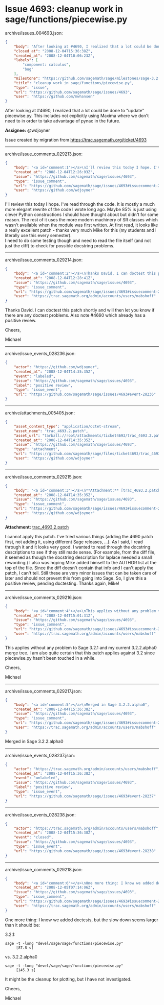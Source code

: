 # Issue 4693: cleanup work in sage/functions/piecewise.py

archive/issues_004693.json:
```json
{
    "body": "After looking at #4690, I realized that a lot could be done to \"update\" piecewise.py.  This includes not explicitly using Maxima where we don't need to in order to take advantage of pynac in the future.\n\n**Assignee:** @wdjoyner\n\nIssue created by migration from https://trac.sagemath.org/ticket/4693\n\n",
    "closed_at": "2008-12-04T15:36:38Z",
    "created_at": "2008-12-04T10:06:23Z",
    "labels": [
        "component: calculus",
        "bug"
    ],
    "milestone": "https://github.com/sagemath/sage/milestones/sage-3.2.2",
    "title": "cleanup work in sage/functions/piecewise.py",
    "type": "issue",
    "url": "https://github.com/sagemath/sage/issues/4693",
    "user": "https://github.com/mwhansen"
}
```
After looking at #4690, I realized that a lot could be done to "update" piecewise.py.  This includes not explicitly using Maxima where we don't need to in order to take advantage of pynac in the future.

**Assignee:** @wdjoyner

Issue created by migration from https://trac.sagemath.org/ticket/4693





---

archive/issue_comments_029213.json:
```json
{
    "body": "<a id='comment:1'></a>\nI'll review this today I hope. I've read through the code. It is mostly a much more elegant rewrite of the code I wrote long ago. Maybe 85% is just using clever Python constructions I should have thought about but didn't for some reason. The rest of it uses the more modern machinery of SR classes which wasn't available when the module was first written. At first read, it looks like a really excellent patch - thanks very much Mike for this (my students and I literally use this every semester).   \nI need to do some testing though and need to read the file itself (and not just the diff) to check for possible docstring problems.",
    "created_at": "2008-12-04T12:26:03Z",
    "issue": "https://github.com/sagemath/sage/issues/4693",
    "type": "issue_comment",
    "url": "https://github.com/sagemath/sage/issues/4693#issuecomment-29213",
    "user": "https://github.com/wdjoyner"
}
```

<a id='comment:1'></a>
I'll review this today I hope. I've read through the code. It is mostly a much more elegant rewrite of the code I wrote long ago. Maybe 85% is just using clever Python constructions I should have thought about but didn't for some reason. The rest of it uses the more modern machinery of SR classes which wasn't available when the module was first written. At first read, it looks like a really excellent patch - thanks very much Mike for this (my students and I literally use this every semester).   
I need to do some testing though and need to read the file itself (and not just the diff) to check for possible docstring problems.



---

archive/issue_comments_029214.json:
```json
{
    "body": "<a id='comment:2'></a>\nThanks David. I can doctest this patch shortly and will then let you know if there are any doctest problems. Also note #4690 which already has a positive review.\n\nCheers,\n\nMichael",
    "created_at": "2008-12-04T12:28:41Z",
    "issue": "https://github.com/sagemath/sage/issues/4693",
    "type": "issue_comment",
    "url": "https://github.com/sagemath/sage/issues/4693#issuecomment-29214",
    "user": "https://trac.sagemath.org/admin/accounts/users/mabshoff"
}
```

<a id='comment:2'></a>
Thanks David. I can doctest this patch shortly and will then let you know if there are any doctest problems. Also note #4690 which already has a positive review.

Cheers,

Michael



---

archive/issue_events_028236.json:
```json
{
    "actor": "https://github.com/wdjoyner",
    "created_at": "2008-12-04T14:35:35Z",
    "event": "labeled",
    "issue": "https://github.com/sagemath/sage/issues/4693",
    "label": "positive review",
    "type": "issue_event",
    "url": "https://github.com/sagemath/sage/issues/4693#event-28236"
}
```



---

archive/attachments_005405.json:
```json
{
    "asset_content_type": "application/octet-stream",
    "asset_name": "trac_4693.2.patch",
    "asset_url": "tarball://root/attachments/ticket4693/trac_4693.2.patch",
    "created_at": "2008-12-04T14:35:35Z",
    "issue": "https://github.com/sagemath/sage/issues/4693",
    "type": "attachment",
    "url": "https://github.com/sagemath/sage/files/ticket4693/trac_4693.2.patch",
    "user": "https://github.com/wdjoyner"
}
```



---

archive/issue_comments_029215.json:
```json
{
    "body": "<a id='comment:3'></a>\n**Attachment:** [trac_4693.2.patch](https://github.com/sagemath/sage/files/ticket4693/trac_4693.2.patch)\n\nI cannot apply this patch. I've tried various things (adding the 4690 patch first, not adding it, using different Sage releases, ...). As I said, I read through it and it looks very good. I wanted to read through the docstring descriptions to see if they still made sense. (For example, from the diff file, it seemed as though the docstring description for laplace needed a small rewording.) I also was hoping Mike added himself to the AUTHOR list at the top of the file. Since the diff doesn't contain that info and I can't apply the patch, I can't tell. \nStill these are very minor issues that can be taken care of later and should not prevent this from going into Sage. So, I give this a positive review, pending doctesting. Thanks again, Mike!",
    "created_at": "2008-12-04T14:35:35Z",
    "issue": "https://github.com/sagemath/sage/issues/4693",
    "type": "issue_comment",
    "url": "https://github.com/sagemath/sage/issues/4693#issuecomment-29215",
    "user": "https://github.com/wdjoyner"
}
```

<a id='comment:3'></a>
**Attachment:** [trac_4693.2.patch](https://github.com/sagemath/sage/files/ticket4693/trac_4693.2.patch)

I cannot apply this patch. I've tried various things (adding the 4690 patch first, not adding it, using different Sage releases, ...). As I said, I read through it and it looks very good. I wanted to read through the docstring descriptions to see if they still made sense. (For example, from the diff file, it seemed as though the docstring description for laplace needed a small rewording.) I also was hoping Mike added himself to the AUTHOR list at the top of the file. Since the diff doesn't contain that info and I can't apply the patch, I can't tell. 
Still these are very minor issues that can be taken care of later and should not prevent this from going into Sage. So, I give this a positive review, pending doctesting. Thanks again, Mike!



---

archive/issue_comments_029216.json:
```json
{
    "body": "<a id='comment:4'></a>\nThis applies without any problem to Sage 3.2.1 and my current 3.2.2.alpha0 merge tree. I am also quite certain that this patch applies against 3.2 since piecewise.py hasn't been touched in a while.\n\nCheers,\n\nMichael",
    "created_at": "2008-12-04T15:01:31Z",
    "issue": "https://github.com/sagemath/sage/issues/4693",
    "type": "issue_comment",
    "url": "https://github.com/sagemath/sage/issues/4693#issuecomment-29216",
    "user": "https://trac.sagemath.org/admin/accounts/users/mabshoff"
}
```

<a id='comment:4'></a>
This applies without any problem to Sage 3.2.1 and my current 3.2.2.alpha0 merge tree. I am also quite certain that this patch applies against 3.2 since piecewise.py hasn't been touched in a while.

Cheers,

Michael



---

archive/issue_comments_029217.json:
```json
{
    "body": "<a id='comment:5'></a>\nMerged in Sage 3.2.2.alpha0",
    "created_at": "2008-12-04T15:36:38Z",
    "issue": "https://github.com/sagemath/sage/issues/4693",
    "type": "issue_comment",
    "url": "https://github.com/sagemath/sage/issues/4693#issuecomment-29217",
    "user": "https://trac.sagemath.org/admin/accounts/users/mabshoff"
}
```

<a id='comment:5'></a>
Merged in Sage 3.2.2.alpha0



---

archive/issue_events_028237.json:
```json
{
    "actor": "https://trac.sagemath.org/admin/accounts/users/mabshoff",
    "created_at": "2008-12-04T15:36:38Z",
    "event": "unlabeled",
    "issue": "https://github.com/sagemath/sage/issues/4693",
    "label": "positive review",
    "type": "issue_event",
    "url": "https://github.com/sagemath/sage/issues/4693#event-28237"
}
```



---

archive/issue_events_028238.json:
```json
{
    "actor": "https://trac.sagemath.org/admin/accounts/users/mabshoff",
    "created_at": "2008-12-04T15:36:38Z",
    "event": "closed",
    "issue": "https://github.com/sagemath/sage/issues/4693",
    "type": "issue_event",
    "url": "https://github.com/sagemath/sage/issues/4693#event-28238"
}
```



---

archive/issue_comments_029218.json:
```json
{
    "body": "<a id='comment:6'></a>\nOne more thing: I know we added doctests, but the slow down seems larger than it should be:\n\n3.2.1:\n\n```\nsage -t -long \"devel/sage/sage/functions/piecewise.py\"      \n\t [87.8 s]\n``` \nvs. 3.2.2.alpha0\n\n```\nsage -t -long \"devel/sage/sage/functions/piecewise.py\"      \n\t [145.3 s]\n```\nIt might be the cleanup for plotting, but I have not investigated.\n\nCheers,\n\nMichael",
    "created_at": "2008-12-05T07:14:06Z",
    "issue": "https://github.com/sagemath/sage/issues/4693",
    "type": "issue_comment",
    "url": "https://github.com/sagemath/sage/issues/4693#issuecomment-29218",
    "user": "https://trac.sagemath.org/admin/accounts/users/mabshoff"
}
```

<a id='comment:6'></a>
One more thing: I know we added doctests, but the slow down seems larger than it should be:

3.2.1:

```
sage -t -long "devel/sage/sage/functions/piecewise.py"      
	 [87.8 s]
``` 
vs. 3.2.2.alpha0

```
sage -t -long "devel/sage/sage/functions/piecewise.py"      
	 [145.3 s]
```
It might be the cleanup for plotting, but I have not investigated.

Cheers,

Michael
